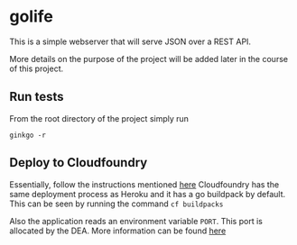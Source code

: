 # golife

This is a simple webserver that will serve JSON over a REST API.

More details on the purpose of the project will be added later in the course of this project.

## Run tests

From the root directory of the project simply run

  `ginkgo -r`

## Deploy to Cloudfoundry

Essentially, follow the instructions mentioned [here](http://mmcgrana.github.io/2012/09/getting-started-with-go-on-heroku)
Cloudfoundry has the same deployment process as Heroku and it has a go buildpack by default. This can be seen by running the command `cf buildpacks`

Also the application reads an environment variable `PORT`. This port is allocated by the DEA. More information can be found [here](http://docs.run.pivotal.io/devguide/deploy-apps/environment-variable.html#PORT)
